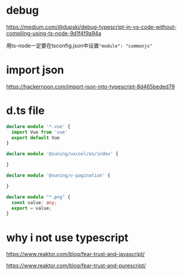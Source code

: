 # debug

https://medium.com/@dupski/debug-typescript-in-vs-code-without-compiling-using-ts-node-9d1f4f9a94a

用ts-node一定要在tsconfig.json中设置``"module": "commonjs"``

# import json

https://hackernoon.com/import-json-into-typescript-8d465beded79

# d.ts file

```ts
declare module '*.vue' {
  import Vue from 'vue'
  export default Vue
}

declare module '@suning/uxcool/es/index' {

}

declare module '@suning/v-pagination' {

}

declare module "*.png" {
  const value: any;
  export = value;
}
```

# why i not use typescript

https://www.reaktor.com/blog/fear-trust-and-javascript/

https://www.reaktor.com/blog/fear-trust-and-purescript/